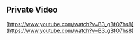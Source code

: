 ## Private Video

[https://www.youtube.com/watch?v=B3_gBfO7hs8](https://www.youtube.com/watch?v=B3_gBfO7hs8)
